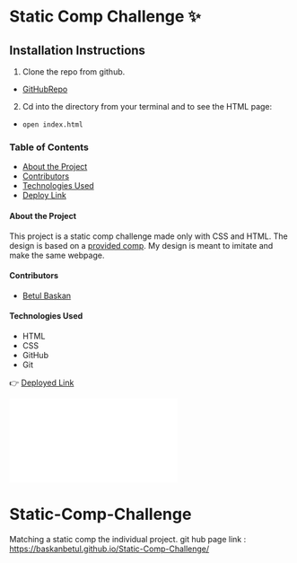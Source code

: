 # Static Comp Challenge ✨

## Installation Instructions

1. Clone the repo from github.
- [GitHubRepo](https://github.com/Baskanbetul/Static-Comp-Challenge)
2. Cd into the directory from your terminal and to see the HTML page:
- `open index.html`

### Table of Contents
- [About the Project](#about-the-project)
- [Contributors](#contributors)
- [Technologies Used](#technologies-used)
- [Deploy Link](#deploy-link)

#### About the Project

This project is a static comp challenge made only with CSS and HTML. The design is based on a [provided comp](https://frontend.turing.edu/projects/M2-static-comp-challenge.html).
My design is meant to imitate and make the same webpage.

#### Contributors
 - [Betul Baskan](https://github.com/Baskanbetul)

#### Technologies Used
- HTML
- CSS
- GitHub
- Git

👉 [Deployed Link]()

![Screen Shot 2022-05-28 at 11.00.52 PM](file:///Users/betulbaskan/turing/mod2/static-comp/index.html)

# Static-Comp-Challenge
Matching a static comp the individual project.
git hub page link : https://baskanbetul.github.io/Static-Comp-Challenge/

